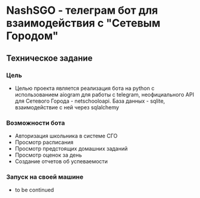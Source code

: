 # NashSGO - телеграм бот для взаимодействия с "Сетевым Городом"

## Техническое задание

### Цель
* Целью проекта является реализация бота на python с использованием aiogram для работы с telegram, неофициального API для Сетевого Города - netschooloapi. База данных - sqlite, взаимодействие с ней через sqlalchemy

### Возможности бота
* Авторизация школьника в системе СГО
* Просмотр расписания
* Просмотр предстоящих домашних заданий
* Просмотр оценок за день
* Создание отчетов об успеваемости

### Запуск на своей машине
* to be continued